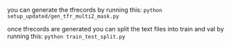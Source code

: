 you can generate the tfrecords by running this:
`python setup_updated/gen_tfr_multi2_mask.py`

once tfrecords are generated you can split the text files into train and val by running this:
`python train_test_split.py`
